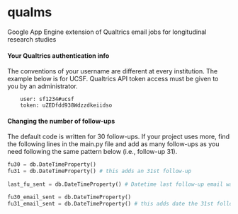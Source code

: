 # qualms
Google App Engine extension of Qualtrics email jobs for longitudinal research studies

#### Your Qualtrics authentication info

The conventions of your username are different at every institution. The example below is for UCSF. 
Qualtrics API token access must be given to you by an administrator. 

        user: sf1234#ucsf
        token: uZEDfdd938Wdzzdkeiidso



#### Changing the number of follow-ups

The default code is written for 30 follow-ups. If your project uses more, find the following lines in the main.py file and add as many follow-ups as you need following the same pattern below (i.e., follow-up 31).
        
```python
fu30 = db.DateTimeProperty()
fu31 = db.DateTimeProperty() # this adds an 31st follow-up
    
last_fu_sent = db.DateTimeProperty() # Datetime last follow-up email was sent

fu30_email_sent = db.DateTimeProperty()
fu31_email_sent = db.DateTimeProperty() # this adds date the 31st follow-up was actually sent

```